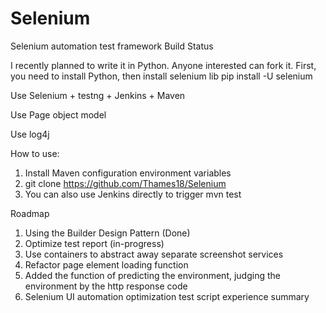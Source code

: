 # Selenium

Selenium automation test framework Build Status

I recently planned to write it in Python. Anyone interested can fork it. First, you need to install Python, then install selenium lib pip install -U selenium

Use Selenium + testng + Jenkins + Maven

Use Page object model

Use log4j

How to use:

 1. Install Maven configuration environment variables
 2. git clone https://github.com/Thames18/Selenium
 3. You can also use Jenkins directly to trigger mvn test

Roadmap

 1. Using the Builder Design Pattern (Done)
 2. Optimize test report (in-progress)
 3. Use containers to abstract away separate screenshot services
 4. Refactor page element loading function
 5. Added the function of predicting the environment, judging the environment by the http response code
 6. Selenium UI automation optimization test script experience summary
